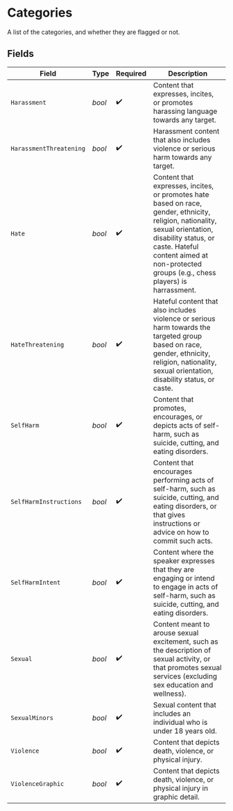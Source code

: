 # Categories

A list of the categories, and whether they are flagged or not.


## Fields

| Field                                                                                                                                                                                                                                           | Type                                                                                                                                                                                                                                            | Required                                                                                                                                                                                                                                        | Description                                                                                                                                                                                                                                     |
| ----------------------------------------------------------------------------------------------------------------------------------------------------------------------------------------------------------------------------------------------- | ----------------------------------------------------------------------------------------------------------------------------------------------------------------------------------------------------------------------------------------------- | ----------------------------------------------------------------------------------------------------------------------------------------------------------------------------------------------------------------------------------------------- | ----------------------------------------------------------------------------------------------------------------------------------------------------------------------------------------------------------------------------------------------- |
| `Harassment`                                                                                                                                                                                                                                    | *bool*                                                                                                                                                                                                                                          | :heavy_check_mark:                                                                                                                                                                                                                              | Content that expresses, incites, or promotes harassing language towards any target.                                                                                                                                                             |
| `HarassmentThreatening`                                                                                                                                                                                                                         | *bool*                                                                                                                                                                                                                                          | :heavy_check_mark:                                                                                                                                                                                                                              | Harassment content that also includes violence or serious harm towards any target.                                                                                                                                                              |
| `Hate`                                                                                                                                                                                                                                          | *bool*                                                                                                                                                                                                                                          | :heavy_check_mark:                                                                                                                                                                                                                              | Content that expresses, incites, or promotes hate based on race, gender, ethnicity, religion, nationality, sexual orientation, disability status, or caste. Hateful content aimed at non-protected groups (e.g., chess players) is harrassment. |
| `HateThreatening`                                                                                                                                                                                                                               | *bool*                                                                                                                                                                                                                                          | :heavy_check_mark:                                                                                                                                                                                                                              | Hateful content that also includes violence or serious harm towards the targeted group based on race, gender, ethnicity, religion, nationality, sexual orientation, disability status, or caste.                                                |
| `SelfHarm`                                                                                                                                                                                                                                      | *bool*                                                                                                                                                                                                                                          | :heavy_check_mark:                                                                                                                                                                                                                              | Content that promotes, encourages, or depicts acts of self-harm, such as suicide, cutting, and eating disorders.                                                                                                                                |
| `SelfHarmInstructions`                                                                                                                                                                                                                          | *bool*                                                                                                                                                                                                                                          | :heavy_check_mark:                                                                                                                                                                                                                              | Content that encourages performing acts of self-harm, such as suicide, cutting, and eating disorders, or that gives instructions or advice on how to commit such acts.                                                                          |
| `SelfHarmIntent`                                                                                                                                                                                                                                | *bool*                                                                                                                                                                                                                                          | :heavy_check_mark:                                                                                                                                                                                                                              | Content where the speaker expresses that they are engaging or intend to engage in acts of self-harm, such as suicide, cutting, and eating disorders.                                                                                            |
| `Sexual`                                                                                                                                                                                                                                        | *bool*                                                                                                                                                                                                                                          | :heavy_check_mark:                                                                                                                                                                                                                              | Content meant to arouse sexual excitement, such as the description of sexual activity, or that promotes sexual services (excluding sex education and wellness).                                                                                 |
| `SexualMinors`                                                                                                                                                                                                                                  | *bool*                                                                                                                                                                                                                                          | :heavy_check_mark:                                                                                                                                                                                                                              | Sexual content that includes an individual who is under 18 years old.                                                                                                                                                                           |
| `Violence`                                                                                                                                                                                                                                      | *bool*                                                                                                                                                                                                                                          | :heavy_check_mark:                                                                                                                                                                                                                              | Content that depicts death, violence, or physical injury.                                                                                                                                                                                       |
| `ViolenceGraphic`                                                                                                                                                                                                                               | *bool*                                                                                                                                                                                                                                          | :heavy_check_mark:                                                                                                                                                                                                                              | Content that depicts death, violence, or physical injury in graphic detail.                                                                                                                                                                     |